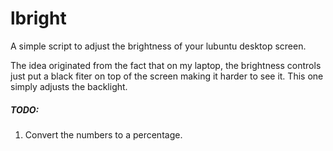 # lbright
A simple script to adjust the brightness of your lubuntu desktop screen.

The idea originated from the fact that on my laptop, the brightness controls just put a black fiter on top of the screen making it harder to see it. This one simply adjusts the backlight.


##### TODO:
1. Convert the numbers to a percentage.
